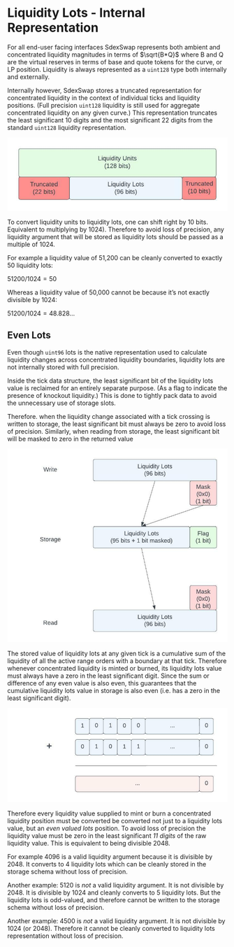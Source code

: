 # Liquidity Lots - Internal Representation

For all end-user facing interfaces SdexSwap represents both ambient and concentrated liquidity magnitudes in terms of $\sqrt{B*Q}$ where B and Q are the virtual reserves in terms of base and quote tokens for the curve, or LP position. Liquidity is always represented as a `uint128` type both internally and externally. 

Internally however, SdexSwap stores a truncated representation for concentrated liquidity in the context of individual ticks and liquidity positions. (Full precision `uint128` liquidity is still used for aggregate concentrated liquidity on any given curve.) This representation truncates the least significant 10 digits and the most significant 22 digits from the standard `uint128` liquidity representation.

![Liquidity Bits-3.jpeg](./assets/Liquidity_Bits-3.jpeg)

To convert liquidity units to liquidity lots, one can shift right by 10 bits. Equivalent to multiplying by 1024). Therefore to avoid loss of precision, any liquidity argument that will be stored as liquidity lots should be passed as a multiple of 1024. 

For example a liquidity value of 51,200 can be cleanly converted to exactly 50 liquidity lots:

$51200 / 1024 = 50$

Whereas a liquidity value of 50,000 cannot be because it’s not exactly divisible by 1024:

$51200 / 1024 = 48.828...$

## Even Lots

Even though `uint96` lots is the native representation used to calculate liquidity changes across concentrated liquidity boundaries, liquidity lots are not internally stored with full precision.

Inside the tick data structure, the least significant bit of the liquidity lots value is reclaimed for an entirely separate purpose. (As a flag to indicate the presence of knockout liquidity.) This is done to tightly pack data to avoid the unnecessary use of storage slots. 

Therefore. when the liquidity change associated with a tick crossing is written to storage, the least significant bit must always be zero to avoid loss of precision. Similarly, when reading from storage, the least significant bit will be masked to zero in the returned value

![Liquidity Lots Storage.jpeg](./assets/Liquidity_Lots_Storage.jpeg)

The stored value of liquidity lots at any given tick is a cumulative sum of the liquidity of all the active range orders with a boundary at that tick. Therefore whenever concentrated liquidity is minted or burned, its liquidity lots value must always have a zero in the least significant digit. Since the sum or difference of any even value is also even, this guarantees that the cumulative liquidity lots value in storage is also even (i.e. has a zero in the least significant digit).

![Binary Addition.jpeg](./assets/Binary_Addition.jpeg)

Therefore every liquidity value supplied to mint or burn a concentrated liquidity position must be converted be converted not just to a liquidity lots value, but an *even valued lots* position. To avoid loss of precision the liquidity value must be zero in the least significant *11 digits* of the raw liquidity value. This is equivalent to being divisible 2048.

For example 4096 is a valid liquidity argument because it is divisible by 2048. It converts to 4 liquidity lots which can be cleanly stored in the storage schema without loss of precision.

Another example: 5120 is *not* a valid liquidity argument. It is not divisible by 2048. It is divisible by 1024 and cleanly converts to 5 liquidity lots. But the liquidity lots is odd-valued, and therefore cannot be written to the storage schema without loss of precision.

Another example: 4500 is *not* a valid liquidity argument. It is not divisible by 1024 (or 2048). Therefore it cannot be cleanly converted to liquidity lots representation without loss of precision.
